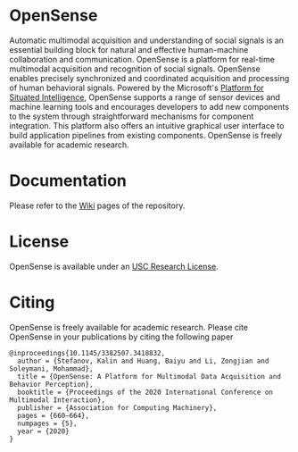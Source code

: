 # OpenSense

Automatic multimodal acquisition and understanding of social signals is an essential building block for natural and effective human-machine collaboration and communication. OpenSense is a platform for real-time multimodal acquisition and recognition of social signals. OpenSense enables precisely synchronized and coordinated acquisition and processing of human behavioral signals. Powered by the Microsoft's [Platform for Situated Intelligence](https://github.com/microsoft/psi), OpenSense supports a range of sensor devices and machine learning tools and encourages developers to add new components to the system through straightforward mechanisms for component integration. This platform also offers an intuitive graphical user interface to build application pipelines from existing components. OpenSense is freely available for academic research.

# Documentation

Please refer to the [Wiki](https://github.com/intelligent-human-perception-laboratory/OpenSense/wiki) pages of the repository.

# License

OpenSense is available under an [USC Research License](LICENSE.txt).

# Citing

OpenSense is freely available for academic research. Please cite OpenSense in your publications by citing the following paper

```
@inproceedings{10.1145/3382507.3418832,
  author = {Stefanov, Kalin and Huang, Baiyu and Li, Zongjian and Soleymani, Mohammad},
  title = {OpenSense: A Platform for Multimodal Data Acquisition and Behavior Perception},
  booktitle = {Proceedings of the 2020 International Conference on Multimodal Interaction},
  publisher = {Association for Computing Machinery},
  pages = {660–664},
  numpages = {5},
  year = {2020}
}
```
